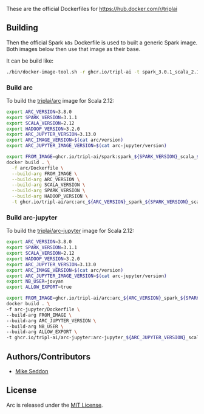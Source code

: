 These are the official Dockerfiles for https://hub.docker.com/r/triplai

## Building

Then the official Spark `k8s` Dockerfile is used to built a generic Spark image. Both images below then use that image as their base.

It can be build like:

```bash
./bin/docker-image-tool.sh -r ghcr.io/tripl-ai -t spark_3.0.1_scala_2.12_hadoop_3.2.0 build
```

### Build arc

To build the [triplai/arc](https://github.com/orgs/tripl-ai/packages/container/package/arc) image for Scala 2.12:

```bash
export ARC_VERSION=3.8.0
export SPARK_VERSION=3.1.1
export SCALA_VERSION=2.12
export HADOOP_VERSION=3.2.0
export ARC_JUPYTER_VERSION=3.13.0
export ARC_IMAGE_VERSION=$(cat arc/version)
export ARC_JUPYTER_IMAGE_VERSION=$(cat arc-jupyter/version)

export FROM_IMAGE=ghcr.io/tripl-ai/spark:spark_${SPARK_VERSION}_scala_${SCALA_VERSION}_hadoop_${HADOOP_VERSION}
docker build . \
  -f arc/Dockerfile \
  --build-arg FROM_IMAGE \
  --build-arg ARC_VERSION \
  --build-arg SCALA_VERSION \
  --build-arg SPARK_VERSION \
  --build-arg HADOOP_VERSION \
  -t ghcr.io/tripl-ai/arc:arc_${ARC_VERSION}_spark_${SPARK_VERSION}_scala_${SCALA_VERSION}_hadoop_${HADOOP_VERSION}_${ARC_IMAGE_VERSION}
```
### Build arc-jupyter

To build the [triplai/arc-jupyter](https://github.com/orgs/tripl-ai/packages/container/package/arc-jupyter) image for Scala 2.12:

```bash
export ARC_VERSION=3.8.0
export SPARK_VERSION=3.1.1
export SCALA_VERSION=2.12
export HADOOP_VERSION=3.2.0
export ARC_JUPYTER_VERSION=3.13.0
export ARC_IMAGE_VERSION=$(cat arc/version)
export ARC_JUPYTER_IMAGE_VERSION=$(cat arc-jupyter/version)
export NB_USER=jovyan
export ALLOW_EXPORT=true

export FROM_IMAGE=ghcr.io/tripl-ai/arc:arc_${ARC_VERSION}_spark_${SPARK_VERSION}_scala_${SCALA_VERSION}_hadoop_${HADOOP_VERSION}_${ARC_IMAGE_VERSION}
docker build . \
-f arc-jupyter/Dockerfile \
--build-arg FROM_IMAGE \
--build-arg ARC_JUPYTER_VERSION \
--build-arg NB_USER \
--build-arg ALLOW_EXPORT \
-t ghcr.io/tripl-ai/arc-jupyter:arc-jupyter_${ARC_JUPYTER_VERSION}_scala_${SCALA_VERSION}_hadoop_${HADOOP_VERSION}_${ARC_JUPYTER_IMAGE_VERSION}
```

## Authors/Contributors

- [Mike Seddon](https://github.com/seddonm1)

## License

Arc is released under the [MIT License](https://opensource.org/licenses/MIT).
